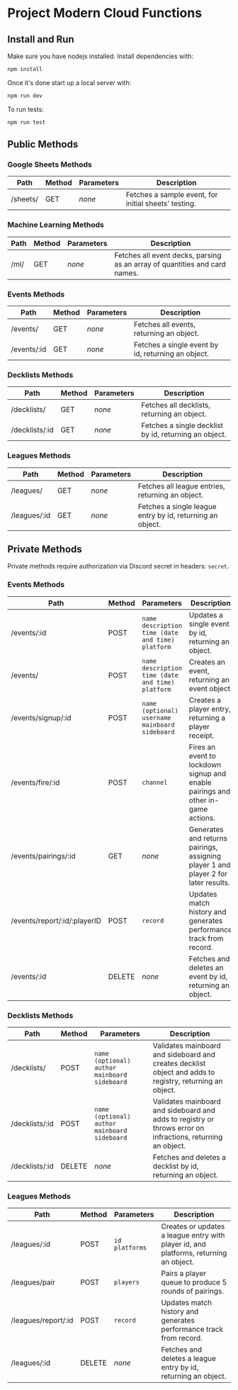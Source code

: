 # Project Modern Cloud Functions

## Install and Run

Make sure you have nodejs installed. Install dependencies with:

```bash
npm install
```

Once it's done start up a local server with:

```bash
npm run dev
```

To run tests:

```bash
npm run test
```

## Public Methods

### Google Sheets Methods
Path | Method | Parameters | Description
--- | --- | --- | ---
   /sheets/ | GET | *none* | Fetches a sample event, for initial sheets' testing.

### Machine Learning Methods
Path | Method | Parameters | Description
--- | --- | --- | ---
   /ml/ | GET | *none* | Fetches all event decks, parsing as an array of quantities and card names.

### Events Methods

Path | Method | Parameters | Description
--- | --- | --- | ---
   /events/ | GET | *none* | Fetches all events, returning an object.
   /events/:id | GET | *none* | Fetches a single event by id, returning an object.

### Decklists Methods

Path | Method | Parameters | Description
--- | --- | --- | ---
   /decklists/ | GET | *none* | Fetches all decklists, returning an object.
   /decklists/:id | GET | *none* | Fetches a single decklist by id, returning an object.

### Leagues Methods

Path | Method | Parameters | Description
--- | --- | --- | ---
   /leagues/ | GET | *none* | Fetches all league entries, returning an object.
   /leagues/:id | GET | *none* | Fetches a single league entry by id, returning an object.

## Private Methods

Private methods require authorization via Discord secret in headers: `secret`.

### Events Methods

Path | Method | Parameters | Description
--- | --- | --- | ---
   /events/:id | POST | `name` `description` `time (date and time)` `platform` | Updates a single event by id, returning an object.
   /events/ | POST | `name` `description` `time (date and time)` `platform` | Creates an event, returning an event object.
   /events/signup/:id | POST | `name (optional)` `username` `mainboard` `sideboard` | Creates a player entry, returning a player receipt.
   /events/fire/:id | POST | `channel` | Fires an event to lockdown signup and enable pairings and other in-game actions.
   /events/pairings/:id | GET | *none* | Generates and returns pairings, assigning player 1 and player 2 for later results.
   /events/report/:id/:playerID | POST | `record` | Updates match history and generates performance track from record.
   /events/:id | DELETE | *none* | Fetches and deletes an event by id, returning an object.

### Decklists Methods

Path | Method | Parameters | Description
--- | --- | --- | ---
   /decklists/ | POST | `name (optional)` `author` `mainboard` `sideboard` | Validates mainboard and sideboard and creates decklist object and adds to registry, returning an object.
   /decklists/:id | POST | `name (optional)` `author` `mainboard` `sideboard` | Validates mainboard and sideboard and adds to registry or throws error on infractions, returning an object.
   /decklists/:id | DELETE | *none* | Fetches and deletes a decklist by id, returning an object.

### Leagues Methods

Path | Method | Parameters | Description
--- | --- | --- | ---
   /leagues/:id | POST | `id` `platforms` | Creates or updates a league entry with player id, and platforms, returning an object.
   /leagues/pair | POST | `players` | Pairs a player queue to produce 5 rounds of pairings.
   /leagues/report/:id | POST | `record` | Updates match history and generates performance track from record.
   /leagues/:id | DELETE | *none* | Fetches and deletes a league entry by id, returning an object.
